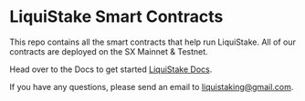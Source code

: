 # LiquiStake Smart Contracts
This repo contains all the smart contracts that help run LiquiStake. All of our contracts are deployed on the SX Mainnet & Testnet.

Head over to the Docs to get started [LiquiStake Docs](https://docs.liquistake.xyz).


If you have any questions, please send an email to [liquistaking@gmail.com](mailto:liquistaking@gmail.com).


